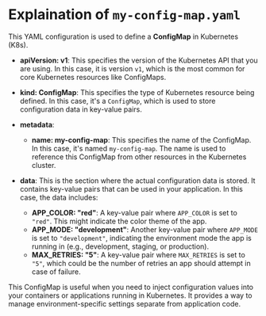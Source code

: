 # Explaination of `my-config-map.yaml`

This YAML configuration is used to define a **ConfigMap** in Kubernetes (K8s). 

- **apiVersion: v1**: This specifies the version of the Kubernetes API that you are using. In this case, it is version `v1`, which is the most common for core Kubernetes resources like ConfigMaps.

- **kind: ConfigMap**: This specifies the type of Kubernetes resource being defined. In this case, it's a `ConfigMap`, which is used to store configuration data in key-value pairs.

- **metadata**:
  - **name: my-config-map**: This specifies the name of the ConfigMap. In this case, it's named `my-config-map`. The name is used to reference this ConfigMap from other resources in the Kubernetes cluster.

- **data**: This is the section where the actual configuration data is stored. It contains key-value pairs that can be used in your application. In this case, the data includes:
  - **APP_COLOR: "red"**: A key-value pair where `APP_COLOR` is set to `"red"`. This might indicate the color theme of the app.
  - **APP_MODE: "development"**: Another key-value pair where `APP_MODE` is set to `"development"`, indicating the environment mode the app is running in (e.g., development, staging, or production).
  - **MAX_RETRIES: "5"**: A key-value pair where `MAX_RETRIES` is set to `"5"`, which could be the number of retries an app should attempt in case of failure.

This ConfigMap is useful when you need to inject configuration values into your containers or applications running in Kubernetes. It provides a way to manage environment-specific settings separate from application code.

